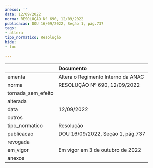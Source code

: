 ```yaml
---
anexos: ''
data: 12/09/2022
norma: RESOLUÇÃO Nº 690, 12/09/2022
publicacao: DOU 16/09/2022, Seção 1, pág.737
tags:
- altera
tipo_normatico: Resolução
hide: 
- toc 
 
---
```


|                    | Documento                          |
|:-------------------|:-----------------------------------|
| ementa             | Altera o Regimento Interno da ANAC |
| norma              | RESOLUÇÃO Nº 690, 12/09/2022       |
| tornada_sem_efeito |                                    |
| alterada           |                                    |
| data               | 12/09/2022                         |
| outros             |                                    |
| tipo_normatico     | Resolução                          |
| publicacao         | DOU 16/09/2022, Seção 1, pág.737   |
| revogada           |                                    |
| em_vigor           | Em vigor em 3 de outubro de 2022   |
| anexos             |                                    |